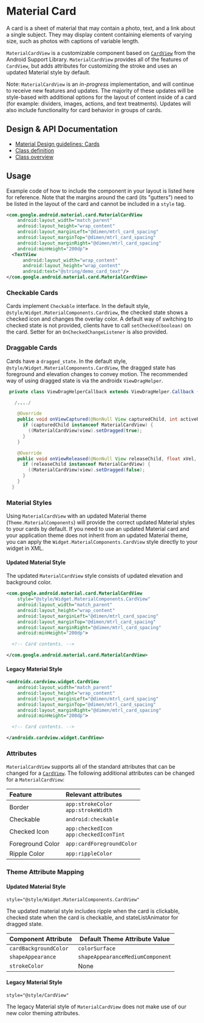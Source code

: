 <!--docs:
title: "Material Card"
layout: detail
section: components
excerpt: "Cards display content and actions on a single subject."
iconId: card
path: /catalog/material-card-view/
-->

# Material Card

A card is a sheet of material that may contain a photo, text, and a link about a
single subject. They may display content containing elements of varying size,
such as photos with captions of variable length.

`MaterialCardView` is a customizable component based on
[`CardView`](https://developer.android.com/reference/android/support/v7/widget/CardView.html)
from the Android Support Library. `MaterialCardView` provides all of the
features of `CardView`, but adds attributes for customizing the stroke and uses
an updated Material style by default.

Note: `MaterialCardView` is an _in-progress_ implementation, and will continue
to receive new features and updates. The majority of these updates will be
style-based with additional options for the layout of content inside of a card
(for example: dividers, images, actions, and text treatments). Updates will also
include functionality for card behavior in groups of cards.

## Design & API Documentation

-   [Material Design guidelines:
    Cards](https://material.io/go/design-cards)
    <!--{: .icon-list-item.icon-list-item--spec }-->
-   [Class
    definition](https://github.com/material-components/material-components-android/tree/master/lib/java/com/google/android/material/card/MaterialCardView.java)
    <!--{: .icon-list-item.icon-list-item--link }-->
-   [Class
    overview](https://developer.android.com/reference/com/google/android/material/card/MaterialCardView)
    <!--{: .icon-list-item.icon-list-item--link }--> <!--{: .icon-list }-->

## Usage

Example code of how to include the component in your layout is listed here
for reference. Note that the margins around the card (its "gutters") need to
be listed in the layout of the card and cannot be included in a `style` tag.

```xml
<com.google.android.material.card.MaterialCardView
    android:layout_width="match_parent"
    android:layout_height="wrap_content"
    android:layout_marginLeft="@dimen/mtrl_card_spacing"
    android:layout_marginTop="@dimen/mtrl_card_spacing"
    android:layout_marginRight="@dimen/mtrl_card_spacing"
    android:minHeight="200dp">
  <TextView
      android:layout_width="wrap_content"
      android:layout_height="wrap_content"
      android:text="@string/demo_card_text"/>
</com.google.android.material.card.MaterialCardView>
```

### Checkable Cards

Cards implement `Checkable` interface. In the default style,
`@style/Widget.MaterialComponents.CardView`, the checked state shows a checked
icon and changes the overlay color. A default way of switching to checked state
is not provided, clients have to call `setChecked(boolean)` on the card. Setter
for an `OnCheckedChangeListener` is also provided.

### Draggable Cards

Cards have a `dragged_state`. In the default style,
`@style/Widget.MaterialComponents.CardView`, the dragged state has foreground
and elevation changes to convey motion. The recommended way of using dragged
state is via the androidx `ViewDragHelper`.

```java
 private class ViewDragHelperCallback extends ViewDragHelper.Callback {

   /..../

    @Override
    public void onViewCaptured(@NonNull View capturedChild, int activePointerId) {
      if (capturedChild instanceof MaterialCardView) {
        ((MaterialCardView)view).setDragged(true);
      }
    }

    @Override
    public void onViewReleased(@NonNull View releaseChild, float xVel, float yVel) {
      if (releaseChild instanceof MaterialCardView) {
        ((MaterialCardView)view).setDragged(false);
      }
    }
  }
```

### Material Styles

Using `MaterialCardView` with an updated Material theme
(`Theme.MaterialComponents`) will provide the correct updated Material styles to
your cards by default. If you need to use an updated Material card and your
application theme does not inherit from an updated Material theme, you can apply
the `Widget.MaterialComponents.CardView` style directly to your widget in XML.

#### Updated Material Style

The updated `MaterialCardView` style consists of updated elevation and
background color.

```xml
<com.google.android.material.card.MaterialCardView
    style="@style/Widget.MaterialComponents.CardView"
    android:layout_width="match_parent"
    android:layout_height="wrap_content"
    android:layout_marginLeft="@dimen/mtrl_card_spacing"
    android:layout_marginTop="@dimen/mtrl_card_spacing"
    android:layout_marginRight="@dimen/mtrl_card_spacing"
    android:minHeight="200dp">

  <!-- Card contents. -->

</com.google.android.material.card.MaterialCardView>
```

#### Legacy Material Style

```xml
<androidx.cardview.widget.CardView
    android:layout_width="match_parent"
    android:layout_height="wrap_content"
    android:layout_marginLeft="@dimen/mtrl_card_spacing"
    android:layout_marginTop="@dimen/mtrl_card_spacing"
    android:layout_marginRight="@dimen/mtrl_card_spacing"
    android:minHeight="200dp">

  <!-- Card contents. -->

</androidx.cardview.widget.CardView>
```

### Attributes

`MaterialCardView` supports all of the standard attributes that can be changed
for a
[`CardView`](https://developer.android.com/reference/android/support/v7/widget/CardView.html).
The following additional attributes can be changed for a `MaterialCardView`:

Feature          | Relevant attributes
:--------------- | :--------------------------------------------
Border           | `app:strokeColor`<br/>`app:strokeWidth`
Checkable        | `android:checkable`
Checked Icon     | `app:checkedIcon` <br/> `app:checkedIconTint`
Foreground Color | `app:cardForegroundColor`
Ripple Color     | `app:rippleColor`

### Theme Attribute Mapping

#### Updated Material Style

```
style="@style/Widget.MaterialComponents.CardView"
```

The updated material style includes ripple when the card is clickable, checked
state when the card is checkable, and stateListAnimator for dragged state.

Component Attribute   | Default Theme Attribute Value
--------------------- | --------------------------------
`cardBackgroundColor` | `colorSurface`
`shapeAppearance`     | `shapeAppearanceMediumComponent`
`strokeColor`         | None

#### Legacy Material Style

```
style="@style/CardView"
```

The legacy Material style of `MaterialCardView` does not make use of our new
color theming attributes.
